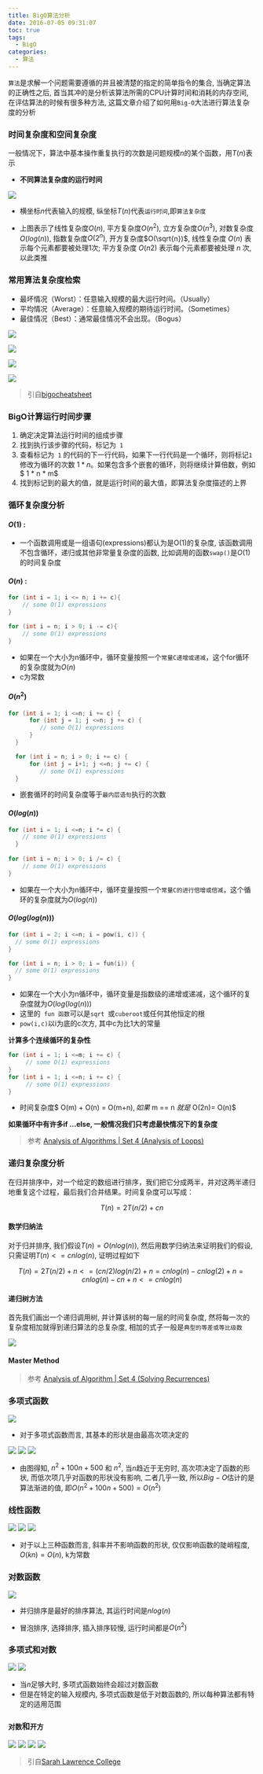 ```yaml
---
title: BigO算法分析
date: 2016-07-05 09:31:07
toc: true
tags:
  - BigO
categories:
  - 算法
---
```


`算法`是求解一个问题需要遵循的并且被清楚的指定的简单指令的集合, 当确定算法的正确性之后, 首当其冲的是分析该算法所需的CPU计算时间和消耗的内存空间, 在评估算法的时候有很多种方法, 这篇文章介绍了如何用`Big-O`大法进行算法复杂度的分析

<!--more-->

### **时间复杂度和空间复杂度**

一般情况下，算法中基本操作重复执行的次数是问题规模$n$的某个函数，用$T(n)$表示

- **不同算法复杂度的运行时间**

![](/img/BigO算法分析/math.gif)

- 横坐标$n$代表输入的规模, 纵坐标$T(n)$代表`运行时间`,即`算法复杂度`

- 上图表示了线性复杂度$O(n)$, 平方复杂度$O(n^2)$, 立方复杂度$O(n^3)$, 对数复杂度$O(log(n))$, 指数复杂度$O(2^n)$, 开方复杂度$O(\sqrt{n})$, 线性复杂度 $O(n)$ 表示每个元素都要被处理$1$次; 平方复杂度 $O(n2)$ 表示每个元素都要被处理 $n$ 次, 以此类推

### **常用算法复杂度检索**

- 最坏情况（Worst）：任意输入规模的最大运行时间。（Usually）
- 平均情况（Average）：任意输入规模的期待运行时间。（Sometimes）
- 最佳情况（Best）：通常最佳情况不会出现。（Bogus）

![](/img/BigO算法分析/bigO1.JPG)

![](/img/BigO算法分析/bigO2.JPG)

![](/img/BigO算法分析/bigO3.JPG)

![](/img/BigO算法分析/bigo.png)

> 引自[bigocheatsheet](http://bigocheatsheet.com/) 


### **BigO计算运行时间步骤**

1. 确定决定算法运行时间的组成步骤
2. 找到执行该步骤的代码，标记为` 1`
3. 查看标记为` 1` 的代码的下一行代码，如果下一行代码是一个循环，则将标记` 1 `修改为循环的次数 $1 * n$。如果包含多个嵌套的循环，则将继续计算倍数，例如$ 1 * n * m$
4. 找到标记到的最大的值，就是运行时间的最大值，即算法复杂度描述的上界

### **循环复杂度分析**

#### $O(1)$ :

- 一个函数调用或是一组语句(expressions)都认为是O(1)的复杂度, 该函数调用不包含循环，递归或其他非常量复杂度的函数, 比如调用的函数`swap()`是$O(1)$的时间复杂度
  
#### $O(n)$ :


```c++
for (int i = 1; i <= n; i += c){
    // some O(1) expressions
}

for (int i = n; i > 0; i -= c){
    // some O(1) expressions
}
```

- 如果在一个大小为n循环中，循环变量按照一个`常量C递增或递减`，这个for循环的复杂度就为$O(n)$
- c为常数

#### $O(n^2)$

```c++
for (int i = 1; i <=n; i += c) {
      for (int j = 1; j <=n; j += c) {
         // some O(1) expressions
      }
  }

  for (int i = n; i > 0; i += c) {
      for (int j = i+1; j <=n; j += c) {
         // some O(1) expressions
  }
```

- 嵌套循环的时间复杂度等于`最内层语句`执行的次数

#### $O(log(n))$

```c++
for (int i = 1; i <=n; i *= c) {
    // some O(1) expressions
  }
  
for (int i = n; i > 0; i /= c) {
    // some O(1) expressions
}

```

- 如果在一个大小为n循环中，循环变量按照一个`常量C的进行倍增或倍减`，这个循环的复杂度就为$O(log(n))$

#### $O(log(log(n)))$

```c++
for (int i = 2; i <=n; i = pow(i, c)) { 
  // some O(1) expressions
}

for (int i = n; i > 0; i = fun(i)) { 
  // some O(1) expressions
}
```

- 如果在一个大小为n循环中，循环变量是指数级的递增或递减，这个循环的复杂度就为$O(log(log(n)))$
- 这里的` fun 函数`可以是`sqrt `或` cuberoot `或任何其他恒定的根
- `pow(i,c)`以i为底的c次方, 其中c为比1大的常量 

**计算多个连续循环的复杂性**

```c++
for (int i = 1; i <=m; i += c) {  
     // some O(1) expressions
}
for (int i = 1; i <=n; i += c) {
     // some O(1) expressions
}
```

- 时间复杂度$ O(m) + O(n) = O(m+n)$, 如果$ m == n $就是$ O(2n)= O(n)$

**如果循环中有许多if …else, 一般情况我们只考虑最快情况下的复杂度**

> 参考 [Analysis of Algorithms | Set 4 (Analysis of Loops)](http://www.geeksforgeeks.org/analysis-of-algorithms-set-4-analysis-of-loops/)

### **递归复杂度分析**

在归并排序中，对一个给定的数组进行排序，我们把它分成两半，并对这两半递归地重复这个过程，最后我们合并结果。时间复杂度可以写成：

$$T(n) = 2T(n/2) + cn$$

#### **数学归纳法**

对于归并排序, 我们假设$T(n) = O(nlog(n))$, 然后用数学归纳法来证明我们的假设, 只需证明$T(n) <= cnlog(n)$, 证明过程如下

$$
T(n) = 2T(n/2) + n
    <= (cn/2)log(n/2) + n
    =  cnlog(n) - cnlog(2) + n
    =  cnlog(n) - cn + n
    <= cnlog(n)
$$

#### **递归树方法**

首先我们画出一个递归调用树, 并计算该树的每一层的时间复杂度, 然将每一次的复杂度相加就得到递归算法的总复杂度, 相加的式子一般是`典型的等差或等比级数`

![](/img/BigO算法分析/re.png)

#### **Master Method**

> 参考 [Analysis of Algorithm | Set 4 (Solving Recurrences)](http://www.geeksforgeeks.org/analysis-algorithm-set-4-master-method-solving-recurrences/)

### 多项式函数

![](/img/BigO算法分析/math1.gif)

- 对于多项式函数而言, 其基本的形状是由最高次项决定的

![](/img/BigO算法分析/math5.gif)
![](/img/BigO算法分析/math6.gif)
![](/img/BigO算法分析/math7.gif)

- 由图得知, $n^2+100n+500$ 和 $n^2$, 当$n$趋近于无穷时, 高次项决定了函数的形状, 而低次项几乎对函数的形状没有影响, 二者几乎一致, 所以$Big-O$估计的是算法渐进的值, 即$O(n^2+100n+500)=O(n^2)$



### 线性函数

![](/img/BigO算法分析/math2.gif)
![](/img/BigO算法分析/math3.gif)
![](/img/BigO算法分析/math4.gif)

- 对于以上三种函数而言, 斜率并不影响函数的形状, 仅仅影响函数的陡峭程度, $O(kn)=O(n)$, k为常数

### 对数函数

![](/img/BigO算法分析/sorting.gif)

- 并归排序是最好的排序算法, 其运行时间是$n{log(n)}$

- 冒泡排序, 选择排序, 插入排序较慢, 运行时间都是$O(n^2)$

### 多项式和对数

![](/img/BigO算法分析/math8.gif)
![](/img/BigO算法分析/math9.gif)

- 当$n$足够大时, 多项式函数始终会超过对数函数
- 但是在特定的输入规模内, 多项式函数是低于对数函数的, 所以每种算法都有特定的适用范围

### `对数`和`开方`


![](/img/BigO算法分析/math10.gif)
![](/img/BigO算法分析/math11.gif)
![](/img/BigO算法分析/math12.gif)
![](/img/BigO算法分析/math13.gif)
 
 


> 引自[Sarah Lawrence College](http://science.slc.edu/~jmarshall/courses/2002/spring/cs50/BigO/)

